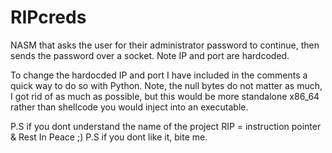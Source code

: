# RIPcreds
NASM that asks the user for their administrator password to continue, then sends the password over a socket. Note IP and port are hardcoded.

To change the hardocded IP and port I have included in the comments a quick way to do so with Python. Note, the null bytes do not matter as much, I got rid of as much as possible, but this would be more standalone x86_64 rather than shellcode you would inject into an executable.

P.S if you dont understand the name of the project RIP = instruction pointer & Rest In Peace ;)
P.S if you dont like it, bite me.
